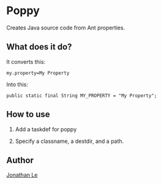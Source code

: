 Poppy
=====

Creates Java source code from Ant properties.

What does it do?
----------------

It converts this:

    my.property=My Property

Into this:

    public static final String MY_PROPERTY = "My Property";


How to use
----------
1. Add a taskdef for poppy

    <taskdef name="poppy" classname="com.poppy.Poppy" classpath="poppy.jar"/>

2. Specify a classname, a destdir, and a path.

    <poppy classname="com.poppy.P" destdir="gen">
        <path>
            <fileset dir="config" includes="**/*.properties"/>
        </path>
    </poppy>

Author
------
[Jonathan Le][jle]

[jle]:http://twitter.com/jle
